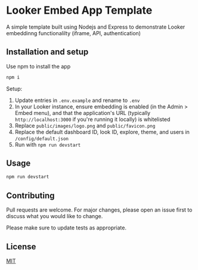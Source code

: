 # Looker Embed App Template

A simple template built using Nodejs and Express to demonstrate Looker embeddinng functionalilty (iframe, API, authentication)

## Installation and setup

Use npm to install the app

```javascript
npm i
```

Setup:
1) Update entries in `.env.example` and rename to `.env`
2) In your Looker instance, ensure embedding is enabled (in the Admin > Embed menu), and that the application's URL (typically `http://localhost:3000` if you're running it locally) is whitelisted
3) Replace `public/images/logo.png` and `public/favicon.png`
4) Replace the default dashboard ID, look ID, explore, theme, and users in `/config/default.json`
5) Run with `npm run devstart`

## Usage

```javascript
npm run devstart
```

## Contributing
Pull requests are welcome. For major changes, please open an issue first to discuss what you would like to change.

Please make sure to update tests as appropriate.

## License
[MIT](https://choosealicense.com/licenses/mit/)
